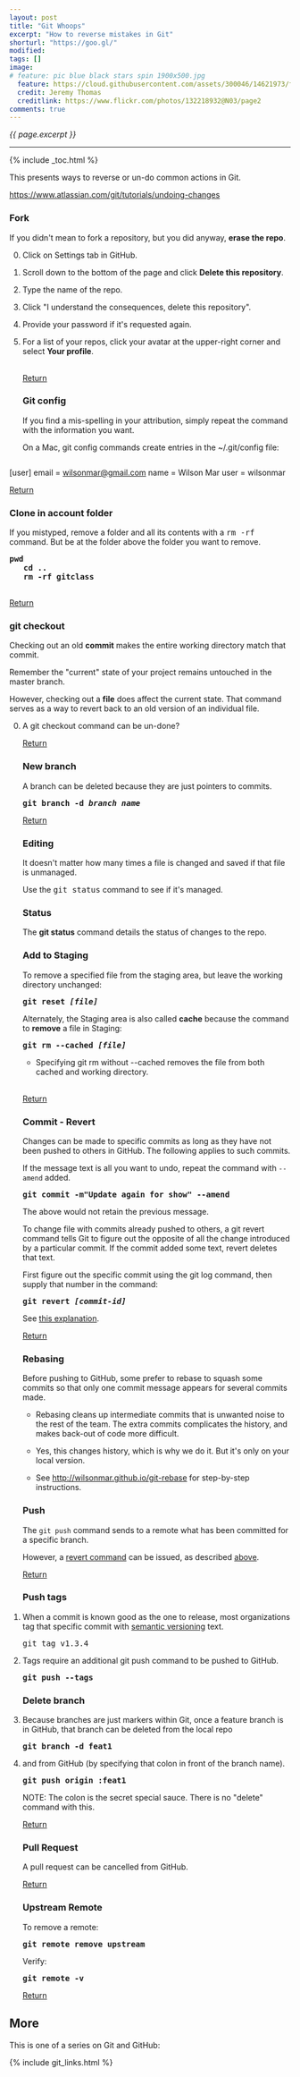 ```yaml
---
layout: post
title: "Git Whoops"
excerpt: "How to reverse mistakes in Git"
shorturl: "https://goo.gl/"
modified:
tags: []
image:
# feature: pic blue black stars spin 1900x500.jpg
  feature: https://cloud.githubusercontent.com/assets/300046/14621973/fe6e21a6-0583-11e6-9a94-a969a51759b6.jpg
  credit: Jeremy Thomas
  creditlink: https://www.flickr.com/photos/132218932@N03/page2
comments: true
---
```

<i>{{ page.excerpt }}</i>
<hr />

{% include _toc.html %}

This presents ways to reverse or un-do common actions in Git.


https://www.atlassian.com/git/tutorials/undoing-changes


<a name="Fork"></a>

### Fork

If you didn't mean to fork a repository, but you did anyway,
<strong>erase the repo</strong>.

0. Click on Settings tab in GitHub.

0. Scroll down to the bottom of the page and click <strong>Delete this repository</strong>.

0. Type the name of the repo.

0. Click "I understand the consequences, delete this repository".

0. Provide your password if it's requested again.

0. For a list of your repos, click your avatar at the upper-right corner and
   select <strong>Your profile</strong>.
<br /><br />

   <a href="https://wilsonmar.github.io/git-flow#Fork">Return</a>


   <a name="GitConfig"></a>

   ### Git config

   If you find a mis-spelling in your attribution, 
   simply repeat the command with the information you want.

   On a Mac, git config commands create entries in the ~/.git/config file:

   <pre>
[user]
   email = wilsonmar@gmail.com
   name = Wilson Mar
   user = wilsonmar
   </pre>

   <a href="https://wilsonmar.github.io/git-flow#GitConfig">Return</a>


  
   <a name="Clone"></a>

   ### Clone in account folder

   If you mistyped, remove a folder and all its contents with a 
   <tt>rm -rf</tt> command. But be at the folder above the folder you want to remove.

   <pre><strong>pwd
   cd ..
   rm -rf gitclass
   </strong></pre>

   <a href="https://wilsonmar.github.io/git-flow#GitClone">Return</a>



   <a name="Checkout"></a>

   ### git checkout

   Checking out an old <strong>commit</strong> makes the entire working directory match that commit.

   Remember the "current" state of your project remains untouched in the master branch.

   However, checking out a <strong>file</strong> does affect the current state.
   That command serves as a way to revert back to an old version of an individual file.

0. A git checkout command can be un-done?

   <a href="https://wilsonmar.github.io/git-flow#Checkout">Return</a>


   <a name="NewBranch"></a>

   ### New branch

   A branch can be deleted because they are just pointers to commits.

   <pre><strong>git branch -d <em>branch name</em>
   </strong></pre>

   <a href="https://wilsonmar.github.io/git-flow#NewBranch">Return</a>


   <a name="Editing"></a>

   ### Editing

   It doesn't matter how many times a file is changed and saved if that file is unmanaged.

   Use the <tt>git status</tt> command to see if it's managed.



   <a name="Status"></a>

   ### Status

   The <strong>git status</strong> command details the status of changes to the repo. 


   <a name="Add"></a>

   ### Add to Staging

   To remove a specified file from the staging area, 
   but leave the working directory unchanged:

   <pre><strong>git reset <em>[file]</em>
   </strong></pre>

   Alternately, the Staging area is also called <strong>cache</strong> 
   because the command to 
   <strong>remove</strong> a file in Staging:

   <pre><strong>git rm --cached <em>[file]</em>
   </strong></pre>

   * Specifying git rm without --cached removes the file from both cached and working directory.
   <br /><br />

   <a href="https://wilsonmar.github.io/git-flow#Add">Return</a>


   <a name="Commit"></a>

   <a name="Revert"></a>

   ### Commit - Revert

   Changes can be made to specific commits as long as they have not been pushed to others
   in GitHub. The following applies to such commits.

   If the message text is all you want to undo, repeat the command with 
   `--amend` added.

   <pre><strong>git commit -m"Update again for show" --amend
   </strong></pre>

   The above would not retain the previous message.

   To change file with commits already pushed to others, a git revert command
   tells Git to figure out the opposite of all the change introduced by a particular commit.
   If the commit added some text, revert deletes that text.

   First figure out the specific commit using the git log command, 
   then supply that number in the command:

   <pre><strong>git revert <em>[commit-id]</em>
   </strong></pre>
   
   See <a target="_blank" href="https://www.atlassian.com/git/tutorials/undoing-changes#git-revert">this explanation</a>.


   <a href="https://wilsonmar.github.io/git-flow#Commit">Return</a>


   <a name="Rebasing"></a>

   ### Rebasing

   Before pushing to GitHub, some prefer to rebase to squash some commits so that only one commit message appears for several commits made. 

   * Rebasing cleans up intermediate commits that is unwanted noise to the rest of the team.
   The extra commits complicates the history, and makes back-out of code more difficult.

   * Yes, this changes history, which is why we do it. But it's only on your local version.

   * See <a target="_blank" href="http://wilsonmar.github.io/git-rebase">http://wilsonmar.github.io/git-rebase</a>
   for step-by-step instructions.


   <a name="Push"></a>

   ### Push

   The `git push` command sends to a remote what has been committed for a specific branch. 
   
   However, a <a href="#Revert">revert command</a> can be issued, 
   as described <a href="#Revert">above</a>.

   <a href="https://wilsonmar.github.io/git-flow#Push">Return</a>


   <a name="Tags"></a>

   ### Push tags

0. When a commit is known good as the one to release, 
   most organizations tag that specific commit with <a target="_blank" href="http://semver.org/">
   semantic versioning</a> text.

   <pre>git tag v1.3.4</pre>

0. Tags require an additional git push command to be pushed to GitHub.

   <pre><strong>git push --tags</strong></pre>


   <a name="DeleteBranch"></a>

   ### Delete branch

0. Because branches are just markers within Git, once a feature branch is in GitHub, 
   that branch can be deleted from the local repo 

   <pre><strong>git branch -d feat1</strong></pre>

0. and from GitHub (by specifying that colon in front of the branch name). 

   <pre><strong>git push origin :feat1</strong></pre>

   NOTE: The colon is the secret special sauce. There is no "delete" command with this.

   <a href="https://wilsonmar.github.io/git-flow#DeleteBranch">Return</a>


   <a name="PullRequest"></a>

   ### Pull Request

   A pull request can be cancelled from GitHub.

   <a href="https://wilsonmar.github.io/git-flow#PullRequest">Return</a>


   <a name="Upstream"></a>

   ### Upstream Remote

   To remove a remote:

   <pre><strong>git remote remove upstream 
   </strong></pre>

   Verify:

   <pre><strong>git remote -v
   </strong></pre>

   <a href="https://wilsonmar.github.io/git-flow#Upstream">Return</a>



## More #

This is one of a series on Git and GitHub:

{% include git_links.html %}
